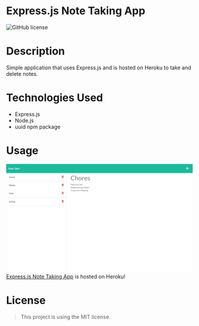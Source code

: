 # Express.js Note Taking App

![GitHub license](https://img.shields.io/static/v1?label=License&message=MIT&color=blue&style=for-the-badge)

# Description
Simple application that uses Express.js and is hosted on Heroku to take and delete notes.

# Technologies Used 
- Express.js
- Node.js
- uuid npm package

# Usage
![Express.js Note Taking App](./public/assets/img/screenshot.PNG)
[Express.js Note Taking App](https://afternoon-refuge-30426.herokuapp.com/) is hosted on Heroku!


# License

> This project is using the MIT license.
